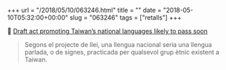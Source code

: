 +++
url = "/2018/05/10/063246.html"
title = ""
date = "2018-05-10T05:32:00+00:00"
slug = "063246"
tags = ["retalls"]
+++

📎 [Draft act promoting Taiwan’s national languages likely to pass soon](https://www.taiwannews.com.tw/en/news/3424192)

> Segons el projecte de llei, una llengua nacional seria una llengua parlada, o de signes, practicada per qualsevol grup ètnic existent a Taiwan.

